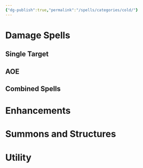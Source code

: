 ```yaml
---
{"dg-publish":true,"permalink":"/spells/categories/cold/"}
---
```


# Damage Spells

## Single Target

## AOE

## Combined Spells

# Enhancements

# Summons and Structures

# Utility